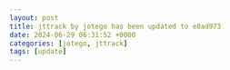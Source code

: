 ```yaml
---
layout: post
title: jttrack by jotego has been updated to e8ad973
date: 2024-06-29 06:31:52 +0000
categories: [jotego, jttrack]
tags: [update]
---
```


